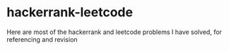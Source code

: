 # hackerrank-leetcode
Here are most of the hackerrank and leetcode problems I have solved, for referencing and revision
